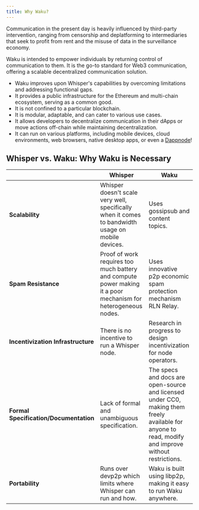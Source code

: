 ```yaml
---
title: Why Waku?
---
```


Communication in the present day is heavily influenced by third-party intervention, ranging from censorship and deplatforming to intermediaries that seek to profit from rent and the misuse of data in the surveillance economy.

Waku is intended to empower individuals by returning control of communication to them. It is the go-to standard for Web3 communication, offering a scalable decentralized communication solution.

- Waku improves upon Whisper's capabilities by overcoming limitations and addressing functional gaps.
- It provides a public infrastructure for the Ethereum and multi-chain ecosystem, serving as a common good.
- It is not confined to a particular blockchain.
- It is modular, adaptable, and can cater to various use cases.
- It allows developers to decentralize communication in their dApps or move actions off-chain while maintaining decentralization.
- It can run on various platforms, including mobile devices, cloud environments, web browsers, native desktop apps, or even a [Dappnode](https://dappnode.com/)!

## Whisper vs. Waku: Why Waku is Necessary

| | Whisper | Waku |
| - | - | - |
| **Scalability** | Whisper doesn't scale very well, specifically when it comes to bandwidth usage on mobile devices. | Uses gossipsub and content topics. |
| **Spam Resistance** | Proof of work requires too much battery and compute power making it a poor mechanism for heterogeneous nodes. | Uses innovative p2p economic spam protection mechanism RLN Relay. |
| **Incentivization Infrastructure** | There is no incentive to run a Whisper node. | Research in progress to design incentivization for node operators. |
| **Formal Specification/Documentation** | Lack of formal and unambiguous specification. | The specs and docs are open-source and licensed under CC0, making them freely available for anyone to read, modify and improve without restrictions. |
| **Portability** | Runs over devp2p which limits where Whisper can run and how. | Waku is built using libp2p, making it easy to run Waku anywhere. |
